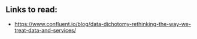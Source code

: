 ## Links to read:

- https://www.confluent.io/blog/data-dichotomy-rethinking-the-way-we-treat-data-and-services/
